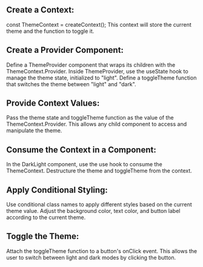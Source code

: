 ## Create a Context:
const ThemeContext = createContext(); This context will store the current theme and the function to toggle it.

## Create a Provider Component:
Define a ThemeProvider component that wraps its children with the ThemeContext.Provider. Inside ThemeProvider, use the useState hook to manage the theme state, initialized to "light". Define a toggleTheme function that switches the theme between "light" and "dark".

## Provide Context Values:
Pass the theme state and toggleTheme function as the value of the ThemeContext.Provider. This allows any child component to access and manipulate the theme.

## Consume the Context in a Component:
In the DarkLight component, use the use hook to consume the ThemeContext. Destructure the theme and toggleTheme from the context.

## Apply Conditional Styling:
Use conditional class names to apply different styles based on the current theme value. Adjust the background color, text color, and button label according to the current theme.

## Toggle the Theme:
Attach the toggleTheme function to a button's onClick event. This allows the user to switch between light and dark modes by clicking the button.